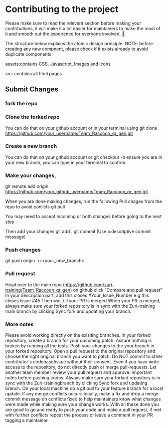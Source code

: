 # Contributing to the project
Please make sure to read the relevant section before making your contributions, it will make it a lot easier for maintainers to make the most of it and smooth out the experience for everyone involved. 🚀

The structure below explains the atomic design principle. NOTE: before creating any new compnent, please check if it exists already to avoid duplicate components.

assets:contains CSS, Javascript, Images and Icons

src: contains all html pages

## Submit Changes

### fork the repo

### Clone the forked repo 
You can do that on your github account
or in your terminal using git clone https://github.com/your_username/Team_Raccoon_qr_gen.git

### Create a new branch
You can do that on your github account
or git checkout -b <new-branch-you-created>
ensure you are in your new branch, you can type <git branch> in your terminal to confirm

### Make your changes, 
git remote add origin <https://github.com/your_github_username/Team_Raccoon_qr_gen.git>

When you are done making changes, run the following
Pull chages from the repo to avoid conlicts
git pull

You may need to accept incoming or both changes before going to the next step

Then add your changes
git add . 
git commit (Use a descriptive commit message)

### Push changes
git push origin -u <your_new_branch> 

### Pull request
Head over to the main repo (https://github.com/zuri-training/Team_Raccoon_qr_gen) on github click "Compare and pull request"
In your description part, add this closes #Your_Issue_Number e.g this closes issue #45
Then wait till your PR is merged
When your PR is merged, always make sure your forked repository is in sync with the Zuri-training main branch by clicking Sync fork and updating your branch.

### More notes
Please avoid working directly on the exisiting branches.
In your forked repository, create a branch for your upcoming patch.
Assure nothing is broken by running all the tests.
Push your changes to the your branch in your forked repository.
Open a pull request to the original repository and choose the right original branch you want to patch.
Do NOT commit to other contributor's codebase/issue without their consent.
Even if you have write access to the repository, do not directly push or merge pull-requests. Let another team member review your pull request and approve.
Important notes before pushing codes:
Always make sure your forked repository is in sync with the Zuri-trainingbranch by clicking Sync fork and updating branch.
On your local machine do a git pull to your feature branch for a local update.
If any merge conflicts occurs locally, make a fix and drop a merge commit message on conflicts fixed to help maintainers know what changes were made while making sure your change works.
With all these done you are good to go and ready to push your code and make a pull request, if met with further conflicts repeat the process or leave a comment in your PR tagging a maintainer.